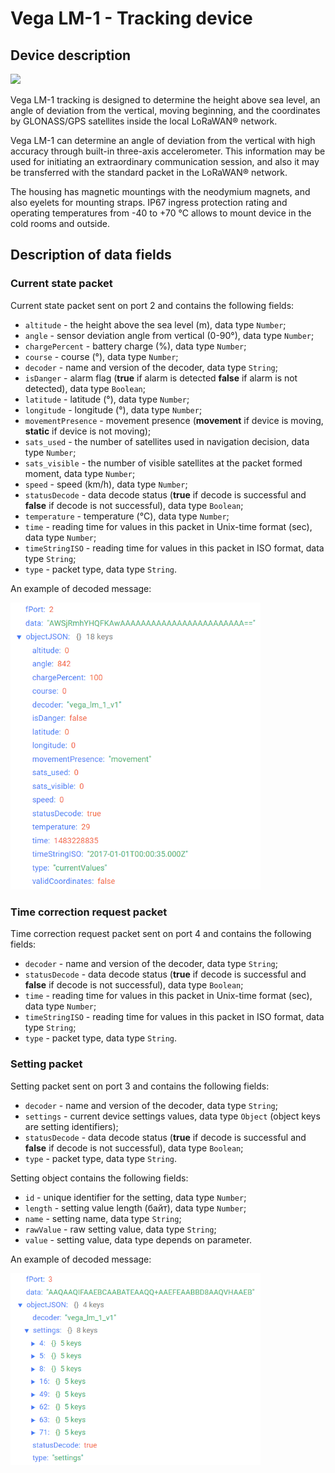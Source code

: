 # Vega LM-1 - Tracking device


## Device description
<img src="https://iotvega.com/content/ru/si/lm1/ava.png" width="400" />

Vega LM-1 tracking is designed to determine the height above sea level, an angle of deviation from the vertical, moving beginning, and the coordinates by GLONASS/GPS satellites inside the local LoRaWAN® network.

Vega LM-1 can determine an angle of deviation from the vertical with high accuracy through built-in three-axis accelerometer. This information may be used for initiating an extraordinary communication session, and also it may be transferred with the standard packet in the LoRaWAN® network.

The housing has magnetic mountings with the neodymium magnets, and also eyelets for mounting straps. IP67 ingress protection rating and operating temperatures from -40 to +70 °С allows to mount device in the cold rooms and outside.


## Description of data fields

### Current state packet

Current state packet sent on port 2 and contains the following fields:
- `altitude` - the height above the sea level (m), data type `Number`;
- `angle` - sensor deviation angle from vertical (0-90°), data type `Number`;
- `chargePercent` - battery charge (%), data type `Number`;
- `course` - course (°), data type `Number`;
- `decoder` - name and version of the decoder, data type `String`;
- `isDanger` - alarm flag (**true** if alarm is detected **false** if alarm is not detected), data type `Boolean`;
- `latitude` - latitude (°), data type `Number`;
- `longitude` - longitude (°), data type `Number`;
- `movementPresence` - movement presence (**movement** if device is moving, **static** if device is not moving);
- `sats_used` - the number of satellites used in navigation decision, data type `Number`;
- `sats_visible` - the number of visible satellites at the packet formed moment, data type `Number`;
- `speed` - speed (km/h), data type `Number`;
- `statusDecode` - data decode status (**true** if decode is successful and **false** if decode is not successful), data type `Boolean`;
- `temperature` - temperature (°С), data type `Number`;
- `time` - reading time for values in this packet in Unix-time format (sec), data type `Number`;
- `timeStringISO` - reading time for values in this packet in ISO format, data type `String`;
- `type` - packet type, data type `String`.

An example of decoded message:

<img src="images/port2Message.png" width="400" />


### Time correction request packet

Time correction request packet sent on port 4 and contains the following fields:
- `decoder` - name and version of the decoder, data type `String`;
- `statusDecode` - data decode status (**true** if decode is successful and **false** if decode is not successful), data type `Boolean`;
- `time` - reading time for values in this packet in Unix-time format (sec), data type `Number`;
- `timeStringISO` - reading time for values in this packet in ISO format, data type `String`;
- `type` - packet type, data type `String`.


### Setting packet

Setting packet sent on port 3 and contains the following fields:
- `decoder` - name and version of the decoder, data type `String`;
- `settings` - current device settings values, data type `Object` (object keys are setting identifiers);
- `statusDecode` - data decode status (**true** if decode is successful and **false** if decode is not successful), data type `Boolean`;
- `type` - packet type, data type `String`.

Setting object contains the following fields:
- `id` - unique identifier for the setting, data type `Number`;
- `length` - setting value length (байт), data type `Number`;
- `name` - setting name, data type `String`;
- `rawValue` - raw setting value, data type `String`;
- `value` - setting value, data type depends on parameter.

An example of decoded message:

<img src="images/port3Message.png" width="400" />
